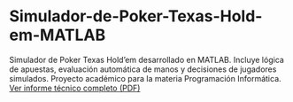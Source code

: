 # Simulador-de-Poker-Texas-Hold-em-MATLAB
Simulador de Poker Texas Hold’em desarrollado en MATLAB. Incluye lógica de apuestas, evaluación automática de manos y decisiones de jugadores simulados. Proyecto académico para la materia Programación Informática.
[Ver informe técnico completo (PDF)](Informe_Poker_Texas_Holdem.pdf)

